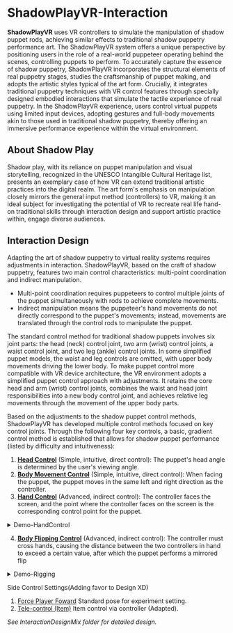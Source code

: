 # ShadowPlayVR-Interaction

**ShadowPlayVR**   uses VR controllers to simulate the manipulation of shadow puppet rods, achieving similar effects to traditional shadow puppetry performance art. The ShadowPlayVR  system offers a unique perspective by positioning users in the role of a real-world puppeteer operating behind the scenes, controlling puppets to perform. To accurately capture the essence of shadow puppetry, ShadowPlayVR incorporates the structural elements of real puppetry stages, studies the craftsmanship of puppet making, and adopts the artistic styles typical of the art form. Crucially, it integrates traditional puppetry techniques with VR control features through specially designed embodied interactions that simulate the tactile experience of real puppetry. In the ShadowPlayVR experience, users control virtual puppets using limited input devices, adopting gestures and full-body movements akin to those used in traditional shadow puppetry, thereby offering an immersive performance experience within the virtual environment.


## About Shadow Play

Shadow play, with its reliance on puppet manipulation and visual storytelling, recognized in the UNESCO Intangible Cultural Heritage list,  presents an exemplary case of how VR can extend traditional artistic practices into the digital realm. The art form's emphasis on manipulation closely mirrors the general input method (controllers) to VR, making it an ideal subject for investigating the potential of VR to recreate real life hand-on traditional skills through interaction design and support artistic practice within, engage diverse audiences.


## Interaction Design

Adapting the art of shadow puppetry to virtual reality systems requires adjustments in interaction. ShadowPlayVR, based on the craft of shadow puppetry, features two main control characteristics: multi-point coordination and indirect manipulation. 
- Multi-point coordination requires puppeteers to control multiple joints of the puppet simultaneously with rods to achieve complete movements. 
- Indirect manipulation means the puppeteer's hand movements do not directly correspond to the puppet's movements; instead, movements are translated through the control rods to manipulate the puppet. 

The standard control method for traditional shadow puppets involves six joint parts: the head (neck) control joint, two arm (wrist) control joints, a waist control joint, and two leg (ankle) control joints.  In some simplified puppet models, the waist and leg controls are omitted, with upper body movements driving the lower body. To make puppet control more compatible with VR device architecture, the VR environment adopts a simplified puppet control approach with adjustments. It retains the core head and arm (wrist) control joints, combines the waist and head joint responsibilities into a new body control joint, and achieves relative leg movements through the movement of the upper body parts.

Based on the adjustments to the shadow puppet control methods, ShadowPlayVR has developed multiple control methods focused on key control joints. Through the following four key controls, a basic, gradient control method is established that allows for shadow puppet performance (listed by difficulty and intuitiveness):


1.	[**Head Control**](https://github.com/CidsHo/ShadowPlayVR-Interaction/blob/main/InteractionDesignMix/MoveWithElevation.cs) (Simple, intuitive, direct control): The puppet's head angle is determined by the user's viewing angle.
2.	[**Body Movement Control**](https://github.com/CidsHo/ShadowPlayVR-Interaction/blob/main/InteractionDesignMix/ObjectPositionBasedOnCameraMovement.cs) (Simple, intuitive, direct control): When facing the puppet, the puppet moves in the same left and right direction as the controller.
3.	[**Hand Control**](https://github.com/CidsHo/ShadowPlayVR-Interaction/blob/main/InteractionDesignMix/FollowControllerXY.cs) (Advanced, indirect control): The controller faces the screen, and the point where the controller faces on the screen is the corresponding control point for the puppet.

<details>
<summary>Demo-HandControl</summary>
<pre><code>

<p align="center">
    <br>
    <img src="Images/Pic-TopL.png" width="90%"/>
    <img src="Images/Pic-MidL.png" width="90%"/>
    <img src="Images/Pic-BottomL.png" width="90%"/>
    <img src="Images/Pic-Left.png" width="90%"/>
    <img src="Images/Pic-Right.png" width="90%"/>
    <br>
</p>

</code></pre>
</details>

4.	[**Body Flipping Control**](https://github.com/CidsHo/ShadowPlayVR-Interaction/blob/main/InteractionDesignMix/FlipOnControllerSwitch.cs) (Advanced, indirect control): The controller must cross hands, causing the distance between the two controllers in hand to exceed a certain value, after which the puppet performs a mirrored flip

<details>
<summary>Demo-Rigging</summary>
<pre><code>

<p align="center">
    <br>
    <img src="Images/Pic-Demo.png" width="50%"/>
    <br>
</p>

</code></pre>
</details>

Side Control Settings(Adding favor to Design XD)
1. [Force Player Foward](https://github.com/CidsHo/ShadowPlayVR-Interaction/blob/main/InteractionDesignMix/ForcePlayerForward.cs) Standard pose for experiment setting.
2. [Tele-control (Item)](https://github.com/CidsHo/ShadowPlayVR-Interaction/blob/main/InteractionDesignMix/MoveObjectWithController.cs) Item control via controller (Adapted).

*See InteractionDesignMix folder for detailed design.*
